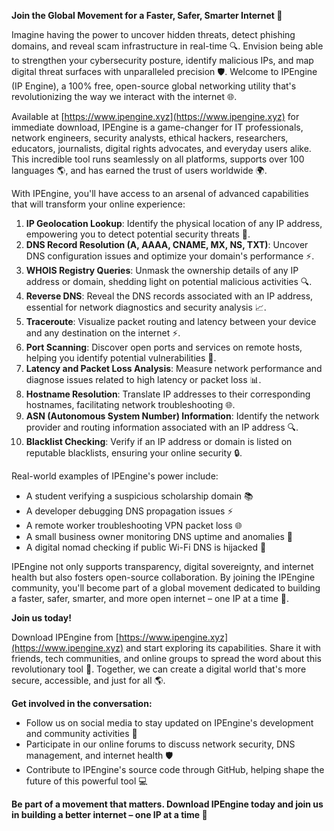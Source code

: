 **Join the Global Movement for a Faster, Safer, Smarter Internet 🚀**

Imagine having the power to uncover hidden threats, detect phishing domains, and reveal scam infrastructure in real-time 🔍. Envision being able to strengthen your cybersecurity posture, identify malicious IPs, and map digital threat surfaces with unparalleled precision 🛡️. Welcome to IPEngine (IP Engine), a 100% free, open-source global networking utility that's revolutionizing the way we interact with the internet 🌐.

Available at [https://www.ipengine.xyz](https://www.ipengine.xyz) for immediate download, IPEngine is a game-changer for IT professionals, network engineers, security analysts, ethical hackers, researchers, educators, journalists, digital rights advocates, and everyday users alike. This incredible tool runs seamlessly on all platforms, supports over 100 languages 🌎, and has earned the trust of users worldwide 🌍.

With IPEngine, you'll have access to an arsenal of advanced capabilities that will transform your online experience:

1. **IP Geolocation Lookup**: Identify the physical location of any IP address, empowering you to detect potential security threats 📍.
2. **DNS Record Resolution (A, AAAA, CNAME, MX, NS, TXT)**: Uncover DNS configuration issues and optimize your domain's performance ⚡️.
3. **WHOIS Registry Queries**: Unmask the ownership details of any IP address or domain, shedding light on potential malicious activities 🔍.
4. **Reverse DNS**: Reveal the DNS records associated with an IP address, essential for network diagnostics and security analysis 📈.
5. **Traceroute**: Visualize packet routing and latency between your device and any destination on the internet ⚡️.
6. **Port Scanning**: Discover open ports and services on remote hosts, helping you identify potential vulnerabilities 🔑.
7. **Latency and Packet Loss Analysis**: Measure network performance and diagnose issues related to high latency or packet loss 📊.
8. **Hostname Resolution**: Translate IP addresses to their corresponding hostnames, facilitating network troubleshooting 🌐.
9. **ASN (Autonomous System Number) Information**: Identify the network provider and routing information associated with an IP address 🔍.
10. **Blacklist Checking**: Verify if an IP address or domain is listed on reputable blacklists, ensuring your online security 🔒.

Real-world examples of IPEngine's power include:

* A student verifying a suspicious scholarship domain 📚
* A developer debugging DNS propagation issues ⚡️
* A remote worker troubleshooting VPN packet loss 🌐
* A small business owner monitoring DNS uptime and anomalies 💼
* A digital nomad checking if public Wi-Fi DNS is hijacked 📱

IPEngine not only supports transparency, digital sovereignty, and internet health but also fosters open-source collaboration. By joining the IPEngine community, you'll become part of a global movement dedicated to building a faster, safer, smarter, and more open internet – one IP at a time 🔑.

**Join us today!**

Download IPEngine from [https://www.ipengine.xyz](https://www.ipengine.xyz) and start exploring its capabilities. Share it with friends, tech communities, and online groups to spread the word about this revolutionary tool 🌟. Together, we can create a digital world that's more secure, accessible, and just for all 🌎.

**Get involved in the conversation:**

* Follow us on social media to stay updated on IPEngine's development and community activities 📱
* Participate in our online forums to discuss network security, DNS management, and internet health 🛡️
* Contribute to IPEngine's source code through GitHub, helping shape the future of this powerful tool 💻

**Be part of a movement that matters. Download IPEngine today and join us in building a better internet – one IP at a time 🔑**